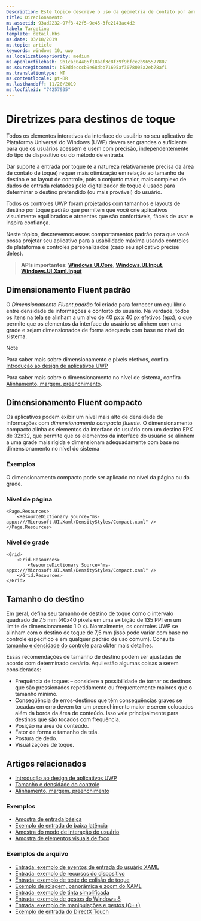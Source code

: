 ```yaml
---
Description: Este tópico descreve o uso da geometria de contato por área de toque e fornece as práticas recomendadas de direcionamento em aplicativos do Windows Runtime.
title: Direcionamento
ms.assetid: 93ad2232-97f3-42f5-9e45-3fc2143ac4d2
label: Targeting
template: detail.hbs
ms.date: 03/18/2019
ms.topic: article
keywords: windows 10, uwp
ms.localizationpriority: medium
ms.openlocfilehash: 9b1cac04405f18aaf3c8f39f9bfce2b965577807
ms.sourcegitcommit: b52ddecccb9e68dbb71695af3078005a2eb78af1
ms.translationtype: MT
ms.contentlocale: pt-BR
ms.lasthandoff: 11/20/2019
ms.locfileid: "74257935"
---
```

# <a name="guidelines-for-touch-targets"></a>Diretrizes para destinos de toque

Todos os elementos interativos da interface do usuário no seu aplicativo de Plataforma Universal do Windows (UWP) devem ser grandes o suficiente para que os usuários acessem e usem com precisão, independentemente do tipo de dispositivo ou do método de entrada.

Dar suporte à entrada por toque (e a natureza relativamente precisa da área de contato de toque) requer mais otimização em relação ao tamanho de destino e ao layout de controle, pois o conjunto maior, mais complexo de dados de entrada relatados pelo digitalizador de toque é usado para determinar o destino pretendido (ou mais provável) do usuário.

Todos os controles UWP foram projetados com tamanhos e layouts de destino por toque padrão que permitem que você crie aplicativos visualmente equilibrados e atraentes que são confortáveis, fáceis de usar e inspira confiança.

Neste tópico, descrevemos esses comportamentos padrão para que você possa projetar seu aplicativo para a usabilidade máxima usando controles de plataforma e controles personalizados (caso seu aplicativo precise deles).

> **APIs importantes**: [**Windows.UI.Core**](https://docs.microsoft.com/uwp/api/Windows.UI.Core), [**Windows.UI.Input**](https://docs.microsoft.com/uwp/api/Windows.UI.Input), [**Windows.UI.Xaml.Input**](https://docs.microsoft.com/uwp/api/Windows.UI.Xaml.Input)

## <a name="fluent-standard-sizing"></a>Dimensionamento Fluent padrão

O *Dimensionamento Fluent padrão* foi criado para fornecer um equilíbrio entre densidade de informações e conforto do usuário. Na verdade, todos os itens na tela se alinham a um alvo de 40 px x 40 px efetivos (epx), o que permite que os elementos da interface do usuário se alinhem com uma grade e sejam dimensionados de forma adequada com base no nível do sistema.

> [!NOTE]
>Para saber mais sobre dimensionamento e pixels efetivos, confira [Introdução ao design de aplicativos UWP](../basics/design-and-ui-intro.md#effective-pixels-and-scaling)
>
> Para saber mais sobre o dimensionamento no nível de sistema, confira [Alinhamento, margem, preenchimento](../layout/alignment-margin-padding.md).

## <a name="fluent-compact-sizing"></a>Dimensionamento Fluent compacto

Os aplicativos podem exibir um nível mais alto de densidade de informações com *dimensionamento compacto fluente*. O dimensionamento compacto alinha os elementos da interface do usuário com um destino EPX de 32x32, que permite que os elementos da interface do usuário se alinhem a uma grade mais rígida e dimensionam adequadamente com base no dimensionamento no nível do sistema

### <a name="examples"></a>Exemplos

O dimensionamento compacto pode ser aplicado no nível da página ou da grade.

### <a name="page-level"></a>Nível de página

```xaml
<Page.Resources>
    <ResourceDictionary Source="ms-appx:///Microsoft.UI.Xaml/DensityStyles/Compact.xaml" />
</Page.Resources>
```

### <a name="grid-level"></a>Nível de grade

```xaml
<Grid>
    <Grid.Resources>
        <ResourceDictionary Source="ms-appx:///Microsoft.UI.Xaml/DensityStyles/Compact.xaml" />
    </Grid.Resources>
</Grid>
```

## <a name="target-size"></a>Tamanho do destino

Em geral, defina seu tamanho de destino de toque como o intervalo quadrado de 7,5 mm (40x40 pixels em uma exibição de 135 PPI em um limite de dimensionamento 1.0 x). Normalmente, os controles UWP se alinham com o destino de toque de 7,5 mm (isso pode variar com base no controle específico e em qualquer padrão de uso comum). Consulte [tamanho e densidade do controle](../style/spacing.md) para obter mais detalhes.

Essas recomendações de tamanho de destino podem ser ajustadas de acordo com determinado cenário. Aqui estão algumas coisas a serem consideradas:

- Frequência de toques – considere a possibilidade de tornar os destinos que são pressionados repetidamente ou frequentemente maiores que o tamanho mínimo.
- Conseqüência de erros-destinos que têm consequências graves se tocadas em erro devem ter um preenchimento maior e serem colocados além da borda da área de conteúdo. Isso vale principalmente para destinos que são tocados com frequência.
- Posição na área de conteúdo.
- Fator de forma e tamanho da tela.
- Postura de dedo.
- Visualizações de toque.

## <a name="related-articles"></a>Artigos relacionados

- [Introdução ao design de aplicativos UWP](../basics/design-and-ui-intro.md)
- [Tamanho e densidade do controle](../style/spacing.md)
- [Alinhamento, margem, preenchimento](../layout/alignment-margin-padding.md)

### <a name="samples"></a>Exemplos

- [Amostra de entrada básica](https://github.com/Microsoft/Windows-universal-samples/tree/master/Samples/BasicInput)
- [Exemplo de entrada de baixa latência](https://github.com/Microsoft/Windows-universal-samples/tree/master/Samples/LowLatencyInput)
- [Amostra do modo de interação do usuário](https://github.com/Microsoft/Windows-universal-samples/tree/master/Samples/UserInteractionMode)
- [Amostra de elementos visuais de foco](https://github.com/Microsoft/Windows-universal-samples/tree/master/Samples/XamlFocusVisuals)

### <a name="archive-samples"></a>Exemplos de arquivo

- [Entrada: exemplo de eventos de entrada do usuário XAML](https://code.msdn.microsoft.com/windowsapps/Input-3dff271b)
- [Entrada: exemplo de recursos do dispositivo](https://code.msdn.microsoft.com/windowsapps/Input-device-capabilities-31b67745)
- [Entrada: exemplo de teste de colisão de toque](https://code.msdn.microsoft.com/windowsapps/Touch-Hit-Testing-sample-5e35c690)
- [Exemplo de rolagem, panorâmica e zoom do XAML](https://code.msdn.microsoft.com/windowsapps/xaml-scrollviewer-pan-and-949d29e9)
- [Entrada: exemplo de tinta simplificada](https://code.msdn.microsoft.com/windowsapps/Input-simplified-ink-sample-11614bbf)
- [Entrada: exemplo de gestos do Windows 8](https://docs.microsoft.com/samples/browse/?redirectedfrom=MSDN-samples)
- [Entrada: exemplo de manipulações e gestos (C++)](https://code.msdn.microsoft.com/windowsapps/Manipulations-and-gestures-362b6b59)
- [Exemplo de entrada do DirectX Touch](https://code.msdn.microsoft.com/windowsapps/Simple-Direct3D-Touch-f98db97e)
